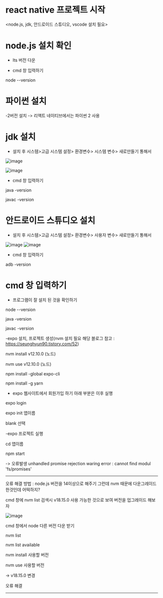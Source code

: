 # react native 프로젝트 시작

<node.js, jdk, 안드로이드 스튜디오, vscode 설치 필요>



# node.js 설치 확인

- lts 버전 다운

- cmd 창 입력하기

node --version



# 파이썬 설치

-2버전 설치 -> 리액트 네이티브에서는 파이썬 2 사용



# jdk 설치

- 설치 후 시스템>고급 시스템 설정> 환경변수> 시스템 변수> 새로만들기 통해서 

![image](https://user-images.githubusercontent.com/123061106/229601847-e1c0cafc-29da-45b4-bb2d-ca74a92c576e.png)

![image](https://user-images.githubusercontent.com/123061106/229602021-bd0d24c2-2856-4ea2-b97c-0877e648064d.png)


- cmd 창 입력하기

java -version

javac -version


# 안드로이드 스튜디오 설치

- 설치 후 시스템>고급 시스템 설정> 환경변수> 사용자 변수> 새로만들기 통해서

![image](https://user-images.githubusercontent.com/123061106/229602547-9f5d4d48-e82b-4084-b208-453f4bacebb9.png)
![image](https://user-images.githubusercontent.com/123061106/229602670-3a664fdb-99a0-4aee-b70a-4cfb4b0e82e3.png)

- cmd 창 입력하기

adb -version



# cmd 창 입력하기

- 프로그램이 잘 설치 된 것을 확인하기

node --version

java -version

javac -version


-expo 설치, 프로젝트 생성(nvm 설치 필요 해당 블로그 참고 : https://seunghyun90.tistory.com/52)

nvm install v12.10.0 (노드)

nvm use v12.10.0 (노드)

npm install -global expo-cli

npm install -g yarn


- expo 웹사이트에서 회원가입 하기 아래 부분은 이후 실행

expo login

expo init 앱이름

blank 선택


-expo 프로젝트 실행

cd 앱이름

npm start 

-> 오류발생 unhandled promise rejection waring error : cannot find modul 'fs/promises'

------------------------------------------------------------------------------------------------------------------

오류 해결 방법 : node.js 버전을 14이상으로 해주기 그런데 nvm 때문에 다운그레이드 한것인데 어떡하지?

cmd 창에 nvm list 검색시 v18.15.0 사용 가능한 것으로 보여 버전을 업그레이드 해보자

![image](https://user-images.githubusercontent.com/123061106/229605192-62d08a88-61eb-42e5-b7ef-fb3b2a726fd1.png)

cmd 창에서 node 다른 버전 다운 받기

nvm list

nvm list available

nvm install 사용할 버전

nvm use 사용할 버전

-> v18.15.0 변경

오류 해결

------------------------------------------------------------------------------------------------------------------
